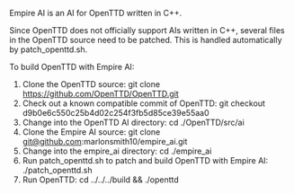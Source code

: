 Empire AI is an AI for OpenTTD written in C++.

Since OpenTTD does not officially support AIs written in C++, several files in the OpenTTD source need to be patched. This is handled automatically by patch_openttd.sh.

To build OpenTTD with Empire AI:

1. Clone the OpenTTD source: git clone https://github.com/OpenTTD/OpenTTD.git
2. Check out a known compatible commit of OpenTTD: git checkout d9b0e6c550c25b4d02c254f3fb5d85ce39e55aa0
3. Change into the OpenTTD AI directory: cd ./OpenTTD/src/ai
4. Clone the Empire AI source: git clone git@github.com:marlonsmith10/empire_ai.git
5. Change into the empire_ai directory: cd ./empire_ai
6. Run patch_openttd.sh to patch and build OpenTTD with Empire AI: ./patch_openttd.sh
7. Run OpenTTD: cd ../../../build && ./openttd

